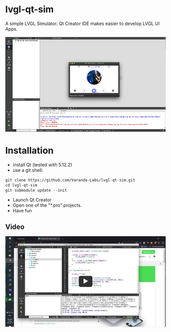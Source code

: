 # lvgl-qt-sim
A simple LVGL Simulator. Qt Creator IDE makes easier to develop LVGL UI Apps.
<br>
<br>
![docs/demo.png](docs/demo.png)

# Installation
- install Qt (tested with 5.12.2)
- use a git shell:

```
git clone https://github.com/Varanda-Labs/lvgl-qt-sim.git
cd lvgl-qt-sim
git submodule update --init
```

- Launch Qt Creator
- Open one of the "*.pro" projects.
- Have fun

## Video

<a href="https://rumble.com/v19160b-lvgl-qt-simulator.html">
  <img src="docs/video.png">
</a>





